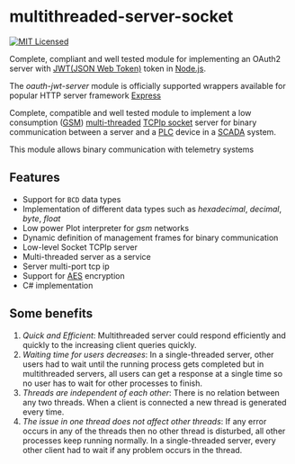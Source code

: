 # multithreaded-server-socket
[![MIT Licensed][license-image]][license-url]

Complete, compliant and well tested module for implementing an OAuth2 server with [JWT(JSON Web Token)](http://self-issued.info/docs/draft-jones-json-web-token.html) token in [Node.js](https://nodejs.org).

The *oauth-jwt-server* module is officially supported wrappers available for popular HTTP server framework [Express](https://npmjs.org/package/express-oauth-server) 

Complete, compatible and well tested module to implement a low consumption ([GSM](https://es.wikipedia.org/wiki/Sistema_global_para_las_comunicaciones_m%C3%B3viles)) [multi-threaded](https://totalview.io/blog/multithreading-multithreaded-applications) [TCPIp socket](https://es.wikipedia.org/wiki/Socket_de_Internet) server for binary communication between a server and a [PLC](https://en.wikipedia.org/wiki/Programmable_logic_controller) device in a [SCADA](https://es.wikipedia.org/wiki/SCADA) system.

This module allows binary communication with telemetry systems

## Features

- Support for `BCD` data types
- Implementation of different data types such as *hexadecimal*, *decimal*, *byte*, *float*
- Low power Plot interpreter for *gsm* networks
- Dynamic definition of management frames for binary communication
- Low-level Socket TCPIp server
- Multi-threaded server as a service
- Server multi-port tcp ip
- Support for [AES](https://es.wikipedia.org/wiki/Advanced_Encryption_Standard) encryption
- C# implementation

## Some benefits

1. *Quick and Efficient*: Multithreaded server could respond efficiently and quickly to the increasing client queries quickly.
2. *Waiting time for users decreases*: In a single-threaded server, other users had to wait until the running process gets completed but in multithreaded servers, 
    all users can get a response at a single time so no user has to wait for other processes to finish.
3. *Threads are independent of each other*: There is no relation between any two threads. When a client is connected a new thread is generated every time.
4. *The issue in one thread does not affect other threads*: If any error occurs in any of the threads then no other thread is disturbed, all other processes keep running normally. 
    In a single-threaded server, every other client had to wait if any problem occurs in the thread.


[license-image]: https://img.shields.io/badge/license-MIT-blue.svg
[license-url]: https://raw.githubusercontent.com/crisstroyer/node-oauth-jwt-server/master/LICENSE